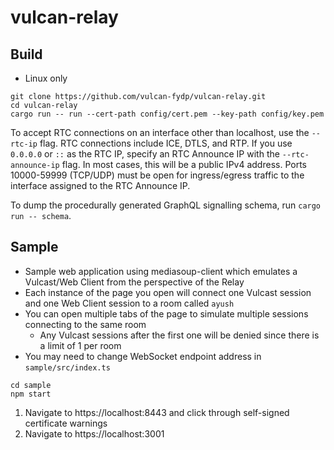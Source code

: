 # vulcan-relay

## Build
- Linux only
```
git clone https://github.com/vulcan-fydp/vulcan-relay.git
cd vulcan-relay
cargo run -- run --cert-path config/cert.pem --key-path config/key.pem
```

To accept RTC connections on an interface other than localhost, use the `--rtc-ip` flag. 
RTC connections include ICE, DTLS, and RTP. 
If you use `0.0.0.0` or `::` as the RTC IP, specify an RTC Announce IP with the `--rtc-announce-ip` flag. 
In most cases, this will be a public IPv4 address. 
Ports 10000-59999 (TCP/UDP) must be open for ingress/egress traffic to the interface assigned to the RTC Announce IP. 

To dump the procedurally generated GraphQL signalling schema, run `cargo run -- schema`.

## Sample
- Sample web application using mediasoup-client which emulates a Vulcast/Web Client from the perspective of the Relay
- Each instance of the page you open will connect one Vulcast session and one Web Client session to a room called `ayush`
- You can open multiple tabs of the page to simulate multiple sessions connecting to the same room
    - Any Vulcast sessions after the first one will be denied since there is a limit of 1 per room
- You may need to change WebSocket endpoint address in `sample/src/index.ts`
```
cd sample
npm start
```

1. Navigate to https://localhost:8443 and click through self-signed certificate warnings
2. Navigate to https://localhost:3001

